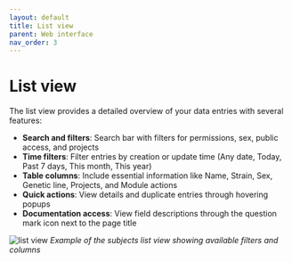 ```yaml
---
layout: default
title: List view
parent: Web interface
nav_order: 3
---
```


# List view

The list view provides a detailed overview of your data entries with several features:

- __Search and filters__: Search bar with filters for permissions, sex, public access, and projects
- __Time filters__: Filter entries by creation or update time (Any date, Today, Past 7 days, This month, This year)
- __Table columns__: Include essential information like Name, Strain, Sex, Genetic line, Projects, and Module actions
- __Quick actions__: View details and duplicate entries through hovering popups
- __Documentation access__: View field descriptions through the question mark icon next to the page title

![list view](/assets/images/subject_list.png)
*Example of the subjects list view showing available filters and columns*